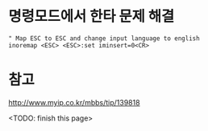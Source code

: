 # 명령모드에서 한타 문제 해결


```
" Map ESC to ESC and change input language to english 
inoremap <ESC> <ESC>:set iminsert=0<CR>
```
# 참고 
http://www.myip.co.kr/mbbs/tip/139818

<TODO: finish this page>
